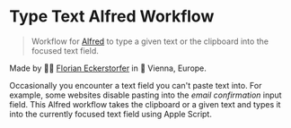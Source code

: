 # Type Text Alfred Workflow

> Workflow for [Alfred](https://www.alfredapp.com/) to type a given text or the clipboard into the focused text field.

Made by 👨‍💻 [Florian Eckerstorfer](https://florian.ec) in 🎡 Vienna, Europe.

Occasionally you encounter a text field you can't paste text into. For example, some websites disable pasting into the _email confirmation_ input field. This Alfred workflow takes the clipboard or a given text and types it into the currently focused text field using Apple Script.
